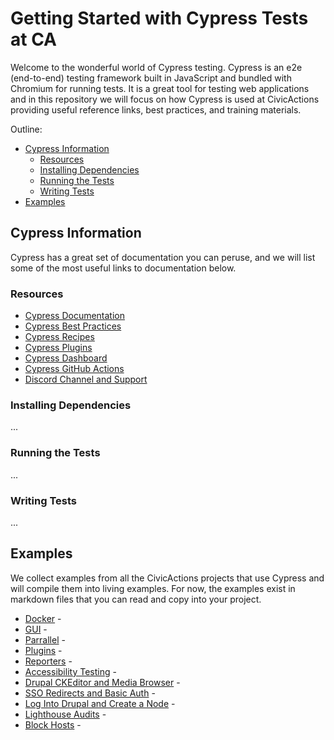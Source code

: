# Getting Started with Cypress Tests at CA

Welcome to the wonderful world of Cypress testing. Cypress is an e2e (end-to-end) testing framework built in
JavaScript and bundled with Chromium for running tests. It is a great tool for testing web applications and in this
repository we will focus on how Cypress is used at CivicActions providing useful reference links, best practices,
and training materials.

Outline:

- [Cypress Information](#cypress-information)
  - [Resources](#resources)
  - [Installing Dependencies](#installing-dependencies)
  - [Running the Tests](#running-the-tests)
  - [Writing Tests](#writing-tests)
- [Examples](#examples)

## Cypress Information

Cypress has a great set of documentation you can peruse, and we will list some of the most useful links to
documentation below.

### Resources

- [Cypress Documentation](https://docs.cypress.io/guides/overview/why-cypress)
- [Cypress Best Practices](https://docs.cypress.io/guides/references/best-practices)
- [Cypress Recipes](https://docs.cypress.io/examples/examples/recipes)
- [Cypress Plugins](https://docs.cypress.io/plugins)
- [Cypress Dashboard](https://docs.cypress.io/guides/dashboard/introduction)
- [Cypress GitHub Actions](https://docs.cypress.io/guides/continuous-integration/github-actions)
- [Discord Channel and Support](https://docs.cypress.io/guides/references/troubleshooting#Support-channels)

### Installing Dependencies

...

### Running the Tests

...

### Writing Tests

...

## Examples

We collect examples from all the CivicActions projects that use Cypress and will compile them into living examples.
For now, the examples exist in markdown files that you can read and copy into your project.

- [Docker](Docker.md) -
- [GUI](GUI.md) -
- [Parrallel](Parallel.md) -
- [Plugins](Plugins.md) -
- [Reporters](Reporters.md) -
- [Accessibility Testing](examples/accessibility-testing.md) -
- [Drupal CKEditor and Media Browser](examples/DrupalCKEditorAndMediaBrowser.md) -
- [SSO Redirects and Basic Auth](examples/HandleSSORedirectAndBasicAuth.md) -
- [Log Into Drupal and Create a Node](examples/LogIntoDrupalAndCreateANode.md) -
- [Lighthouse Audits](examples/LighthouseAudits.md) -
- [Block Hosts](examples/blockhosts.md) - 
